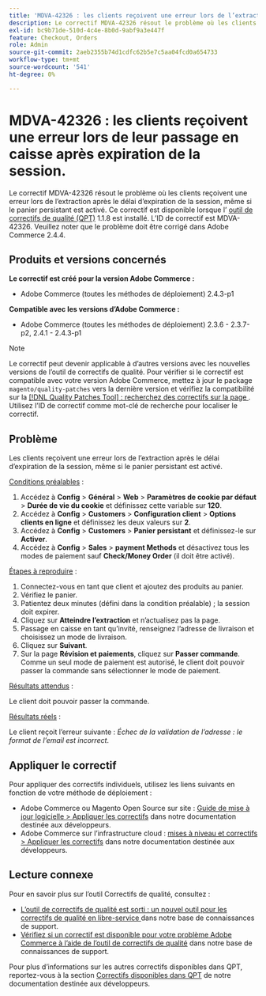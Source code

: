 ```yaml
---
title: 'MDVA-42326 : les clients reçoivent une erreur lors de l’extraction après le délai d’expiration de la session'
description: Le correctif MDVA-42326 résout le problème où les clients reçoivent une erreur lors de l’extraction après le délai d’expiration de la session, même si le panier persistant est activé. Ce correctif est disponible lorsque l’[outil de correctifs de qualité (QPT)](/help/announcements/adobe-commerce-announcements/magento-quality-patches-released-new-tool-to-self-serve-quality-patches.md) 1.1.8 est installé. L’ID de correctif est MDVA-42326. Veuillez noter que le problème doit être corrigé dans Adobe Commerce 2.4.4.
exl-id: bc9b71de-510d-4c4e-8b0d-9abf9a3e447f
feature: Checkout, Orders
role: Admin
source-git-commit: 2aeb2355b74d1cdfc62b5e7c5aa04fcd0a654733
workflow-type: tm+mt
source-wordcount: '541'
ht-degree: 0%

---
```


# MDVA-42326 : les clients reçoivent une erreur lors de leur passage en caisse après expiration de la session.

Le correctif MDVA-42326 résout le problème où les clients reçoivent une erreur lors de l’extraction après le délai d’expiration de la session, même si le panier persistant est activé. Ce correctif est disponible lorsque l’ [outil de correctifs de qualité (QPT)](/help/announcements/adobe-commerce-announcements/magento-quality-patches-released-new-tool-to-self-serve-quality-patches.md) 1.1.8 est installé. L’ID de correctif est MDVA-42326. Veuillez noter que le problème doit être corrigé dans Adobe Commerce 2.4.4.

## Produits et versions concernés

**Le correctif est créé pour la version Adobe Commerce :**

* Adobe Commerce (toutes les méthodes de déploiement) 2.4.3-p1

**Compatible avec les versions d’Adobe Commerce :**

* Adobe Commerce (toutes les méthodes de déploiement) 2.3.6 - 2.3.7-p2, 2.4.1 - 2.4.3-p1

>[!NOTE]
>
>Le correctif peut devenir applicable à d’autres versions avec les nouvelles versions de l’outil de correctifs de qualité. Pour vérifier si le correctif est compatible avec votre version Adobe Commerce, mettez à jour le package `magento/quality-patches` vers la dernière version et vérifiez la compatibilité sur la [[!DNL Quality Patches Tool] : recherchez des correctifs sur la page ](https://experienceleague.adobe.com/tools/commerce-quality-patches/index.html). Utilisez l’ID de correctif comme mot-clé de recherche pour localiser le correctif.

## Problème

Les clients reçoivent une erreur lors de l’extraction après le délai d’expiration de la session, même si le panier persistant est activé.

<u>Conditions préalables</u> :

1. Accédez à **Config** > **Général** > **Web** > **Paramètres de cookie par défaut** > **Durée de vie du cookie** et définissez cette variable sur **120**.
1. Accédez à **Config** > **Customers** > **Configuration client** > **Options clients en ligne** et définissez les deux valeurs sur **2**.
1. Accédez à **Config** > **Customers** > **Panier persistant** et définissez-le sur **Activer**.
1. Accédez à **Config** > **Sales** > **payment Methods** et désactivez tous les modes de paiement sauf **Check/Money Order** (il doit être activé).

<u>Étapes à reproduire</u> :

1. Connectez-vous en tant que client et ajoutez des produits au panier.
1. Vérifiez le panier.
1. Patientez deux minutes (défini dans la condition préalable) ; la session doit expirer.
1. Cliquez sur **Atteindre l’extraction** et n’actualisez pas la page.
1. Passage en caisse en tant qu’invité, renseignez l’adresse de livraison et choisissez un mode de livraison.
1. Cliquez sur **Suivant**.
1. Sur la page **Révision et paiements**, cliquez sur **Passer commande**. Comme un seul mode de paiement est autorisé, le client doit pouvoir passer la commande sans sélectionner le mode de paiement.

<u>Résultats attendus</u> :

Le client doit pouvoir passer la commande.

<u>Résultats réels</u> :

Le client reçoit l’erreur suivante : *Échec de la validation de l’adresse : le format de l’email est incorrect*.

## Appliquer le correctif

Pour appliquer des correctifs individuels, utilisez les liens suivants en fonction de votre méthode de déploiement :

* Adobe Commerce ou Magento Open Source sur site : [Guide de mise à jour logicielle > Appliquer les correctifs](https://experienceleague.adobe.com/en/docs/commerce-operations/tools/quality-patches-tool/usage) dans notre documentation destinée aux développeurs.
* Adobe Commerce sur l’infrastructure cloud : [mises à niveau et correctifs > Appliquer les correctifs](https://experienceleague.adobe.com/en/docs/commerce-cloud-service/user-guide/develop/upgrade/apply-patches) dans notre documentation destinée aux développeurs.

## Lecture connexe

Pour en savoir plus sur l’outil Correctifs de qualité, consultez :

* [ L’outil de correctifs de qualité est sorti : un nouvel outil pour les correctifs de qualité en libre-service ](/help/announcements/adobe-commerce-announcements/magento-quality-patches-released-new-tool-to-self-serve-quality-patches.md) dans notre base de connaissances de support.
* [Vérifiez si un correctif est disponible pour votre problème Adobe Commerce à l’aide de l’outil de correctifs de qualité](/help/support-tools/patches-available-in-qpt-tool/check-patch-for-magento-issue-with-magento-quality-patches.md) dans notre base de connaissances de support.

Pour plus d’informations sur les autres correctifs disponibles dans QPT, reportez-vous à la section [Correctifs disponibles dans QPT](https://experienceleague.adobe.com/tools/commerce-quality-patches/index.html) de notre documentation destinée aux développeurs.
